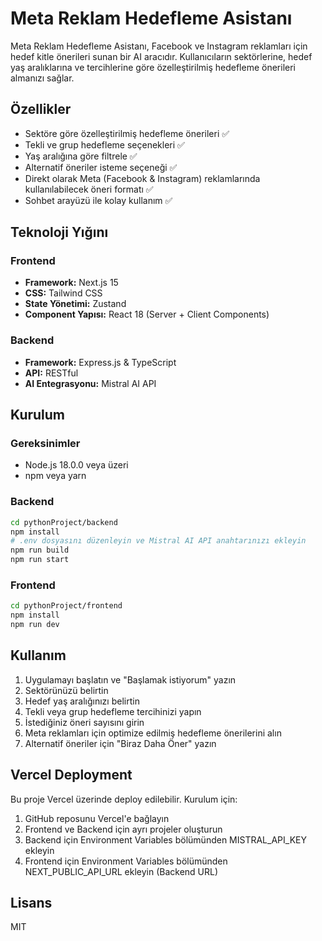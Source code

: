 # Meta Reklam Hedefleme Asistanı

Meta Reklam Hedefleme Asistanı, Facebook ve Instagram reklamları için hedef kitle önerileri sunan bir AI aracıdır. Kullanıcıların sektörlerine, hedef yaş aralıklarına ve tercihlerine göre özelleştirilmiş hedefleme önerileri almanızı sağlar.

## Özellikler

- Sektöre göre özelleştirilmiş hedefleme önerileri ✅
- Tekli ve grup hedefleme seçenekleri ✅
- Yaş aralığına göre filtrele ✅
- Alternatif öneriler isteme seçeneği ✅
- Direkt olarak Meta (Facebook & Instagram) reklamlarında kullanılabilecek öneri formatı ✅
- Sohbet arayüzü ile kolay kullanım ✅

## Teknoloji Yığını

### Frontend
- **Framework:** Next.js 15
- **CSS:** Tailwind CSS
- **State Yönetimi:** Zustand
- **Component Yapısı:** React 18 (Server + Client Components)

### Backend
- **Framework:** Express.js & TypeScript
- **API:** RESTful
- **AI Entegrasyonu:** Mistral AI API

## Kurulum

### Gereksinimler
- Node.js 18.0.0 veya üzeri
- npm veya yarn

### Backend

```bash
cd pythonProject/backend
npm install
# .env dosyasını düzenleyin ve Mistral AI API anahtarınızı ekleyin
npm run build
npm run start
```

### Frontend

```bash
cd pythonProject/frontend
npm install
npm run dev
```

## Kullanım

1. Uygulamayı başlatın ve "Başlamak istiyorum" yazın
2. Sektörünüzü belirtin
3. Hedef yaş aralığınızı belirtin
4. Tekli veya grup hedefleme tercihinizi yapın
5. İstediğiniz öneri sayısını girin
6. Meta reklamları için optimize edilmiş hedefleme önerilerini alın
7. Alternatif öneriler için "Biraz Daha Öner" yazın

## Vercel Deployment

Bu proje Vercel üzerinde deploy edilebilir. Kurulum için:

1. GitHub reposunu Vercel'e bağlayın
2. Frontend ve Backend için ayrı projeler oluşturun
3. Backend için Environment Variables bölümünden MISTRAL_API_KEY ekleyin
4. Frontend için Environment Variables bölümünden NEXT_PUBLIC_API_URL ekleyin (Backend URL)

## Lisans

MIT 